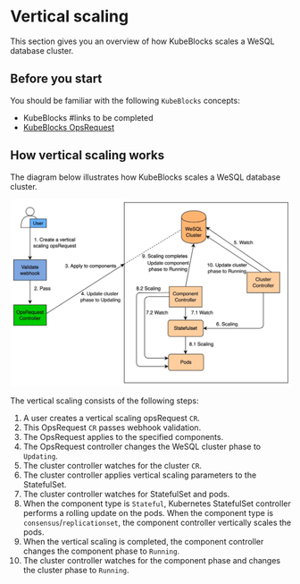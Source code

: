 # Vertical scaling

This section gives you an overview of how KubeBlocks scales a WeSQL database cluster.

## Before you start

You should be familiar with the following `KubeBlocks` concepts:

- KubeBlocks #links to be completed
- [KubeBlocks OpsRequest](../configure_ops_request.md)
  
## How vertical scaling works

The diagram below illustrates how KubeBlocks scales a WeSQL database cluster.

![Vertical scaling process](../../../img/docs_vertical_scaling_process.jpg)

The vertical scaling consists of the following steps:
1. A user creates a vertical scaling opsRequest `CR`.
2. This OpsRequest `CR` passes webhook validation.
3. The OpsRequest applies to the specified components.
4. The OpsRequest controller changes the WeSQL cluster phase to `Updating`.
5. The cluster controller watches for the cluster `CR`.
6. The cluster controller applies vertical scaling parameters to the StatefulSet.
7. The cluster controller watches for StatefulSet and pods.
8. When the component type is `Stateful`, Kubernetes StatefulSet controller performs a rolling update on the pods. When the component type is `consensus`/`replicationset`, the component controller vertically scales the pods.
9. When the vertical scaling is completed, the component controller changes the component phase to `Running`.
10. The cluster controller watches for the component phase and changes the cluster phase to `Running`.